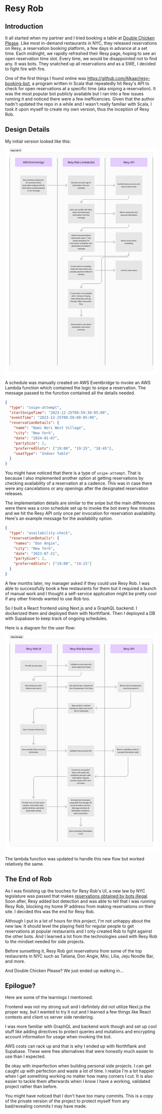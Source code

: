 # Resy Rob

## Introduction

It all started when my partner and I tried booking a table at [Double Chicken Please](https://doublechickenplease.com/). Like most in-demand restaurants in NYC, they released reservations on Resy, a reservation booking platform, a few days in advance at a set time. Each midnight, we rapidly refreshed their Resy page, hoping to see an open reservation time slot. Every time, we would be disappointed not to find any. It was bots. They snatched up all reservations and as a SWE, I decided to fight fire with fire.

One of the first things I found online was https://github.com/Alkaar/resy-booking-bot, a program written in Scala that repeatedly hit Resy's API to check for open reservations at a specific time (aka sniping a reservation). It was the most popular bot publicly available but I ran into a few issues running it and noticed there were a few inefficencies. Given that the author hadn't updated the repo in a while and I wasn't really familiar with Scala, I took it upon myself to create my own version, thus the inception of Resy Rob.

## Design Details

My initial version looked like this:

![image](/resy_rob_v1_diagram.png)

A schedule was manually created on AWS Eventbridge to invoke an AWS Lambda function which contained the logic to snipe a reservation. The message passed to the function contained all the details needed.

```json
{
  "type": "snipe-attempt",
  "startSnipeTime": "2023-12-25T08:59:30-05:00",
  "eventTime": "2023-12-25T08:58:00-05:00",
  "reservationDetails": {
    "name": "Nami Nori West Village",
    "city": "New York",
    "date": "2024-01-07",
    "partySize": 2,
    "preferredSlots": ["19:00", "19:15", "18:45"],
    "seatType": "Indoor Table"
  }
}
```

You might have noticed that there is a type of `snipe-attempt`. That is because I also implemented another option at getting reservations by checking availability of a reservation at a cadence. This was in case there were any cancelations or any openings after the designated reservation releases.

The implementation details are similar to the snipe but the main differences were there was a cron schedule set up to invoke the bot every few minutes and we hit the Resy API only once per invocation for reservation availability. Here's an example message for the availability option.

```json
{
  "type": "availability-check",
  "reservationDetails": {
    "names": "Don Angie",
    "city": "New York",
    "date": "2023-07-21",
    "partySize": 2,
    "preferredSlots": ["19:00", "19:15"]
  }
}
```

A few months later, my manager asked if they could use Resy Rob. I was able to successfully book a few restaurants for them but it required a bunch of manual work and I thought a self-service application might be pretty cool if any other friends wanted to use Rob too.

So I built a React frontend using Next.js and a GraphQL backend. I dockerized them and deployed them with Northflank. Then I deployed a DB with Supabase to keep track of ongoing schedules.

Here is a diagram for the user flow:

![image](/resy_rob_app_diagram.png)

The lambda function was updated to handle this new flow but worked relatively the same.

## The End of Rob

As I was finishing up the touches for Resy Rob's UI, a new law by NYC legislature was passed that makes [reservations obtained by bots illegal](https://ny.eater.com/2024/6/7/24173621/restaurant-reservation-anti-piracy-act-bill-passes-new-york). Soon after, Resy added bot detection and was able to tell that I was running Resy Rob, blocking my home IP address from making reservations on their site. I decided this was the end for Resy Rob.

Although I put in a lot of hours for this project, I'm not unhappy about the new law. It should level the playing field for regular people to get reservations at popular restaurants and I only created Rob to fight against the other bots. And I learned a lot from the technologies used with Resy Rob to the mindset needed for side projects.

Before sunsetting it, Resy Rob got reservations from some of the top restaurants in NYC such as Tatiana, Don Angie, Misi, Lilia, Jeju Noodle Bar, and more.

And Double Chicken Please? We just ended up walking in...

## Epilogue?

Here are some of the learnings I mentioned:

Frontend was not my strong suit and I definitely did not utilize Next.js the proper way, but I wanted to try it out and I learned a few things like React contexts and client vs server side rendering.

I was more familiar with GraphQL and backend work though and set up cool stuff like adding directives to protect queries and mutations and encrypting account information for usage when invoking the bot.

AWS costs can rack up and that is why I ended up with Northflank and Supabase. These were free alternatives that were honestly much easier to use than I expected.

Be okay with imperfection when building personal side projects. I can get caught up with perfection and waste a lot of time. I realize I'm a lot happier when I get something working no matter how many corners I cut. It is also easier to tackle them afterwards when I know I have a working, validated project rather than before.

You might have noticed that I don't have too many commits. This is a copy of the private version of the project to protect myself from any bad/revealing commits I may have made.
